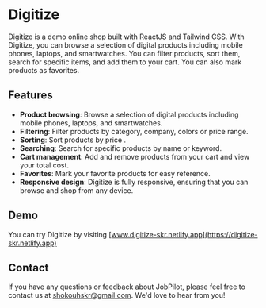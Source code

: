# Digitize

Digitize is a demo online shop built with ReactJS and Tailwind CSS. With Digitize, you can browse a selection of digital products including mobile phones, laptops, and smartwatches. You can filter products, sort them, search for specific items, and add them to your cart. You can also mark products as favorites.

## Features

- **Product browsing**: Browse a selection of digital products including mobile phones, laptops, and smartwatches.
- **Filtering**: Filter products by category, company, colors or price range.
- **Sorting**: Sort products by price .
- **Searching**: Search for specific products by name or keyword.
- **Cart management**: Add and remove products from your cart and view your total cost.
- **Favorites**: Mark your favorite products for easy reference.
- **Responsive design**: Digitize is fully responsive, ensuring that you can browse and shop from any device.

## Demo

You can try Digitize by visiting [www.digitize-skr.netlify.app](https://digitize-skr.netlify.app)

## Contact

If you have any questions or feedback about JobPilot, please feel free to contact us at shokouhskr@gmail.com. We'd love to hear from you!
